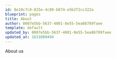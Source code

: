 ```yaml
---
id: 8e10c7c8-825e-4c89-b874-e5b2f2cc322a
blueprint: pages
title: About
author: 0007e5bb-5637-4001-8e55-5ea86789faee
template: default
updated_by: 0007e5bb-5637-4001-8e55-5ea86789faee
updated_at: 1631089494
---
```

About us